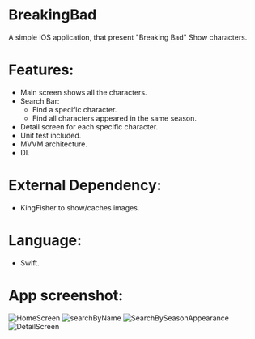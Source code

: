 # BreakingBad
A simple iOS application, that present "Breaking Bad" Show characters.

# Features:
- Main screen shows all the characters.
- Search Bar:
  - Find a specific character.
  - Find all characters appeared in the same season.
- Detail screen for each specific character.
- Unit test included.
- MVVM architecture.
- DI.

# External Dependency:
- KingFisher to show/caches images.

# Language:
- Swift.

# App screenshot:

![HomeScreen](https://user-images.githubusercontent.com/11970276/120901005-2a7ef980-c606-11eb-8841-8347b6cb480c.png)
![searchByName](https://user-images.githubusercontent.com/11970276/120901007-2c48bd00-c606-11eb-968a-108405fd0c2d.png)
![SearchBySeasonAppearance](https://user-images.githubusercontent.com/11970276/120901010-2f43ad80-c606-11eb-9a41-94cb10346e72.png)
![DetailScreen](https://user-images.githubusercontent.com/11970276/120901013-336fcb00-c606-11eb-844d-32edd98222d6.png)
